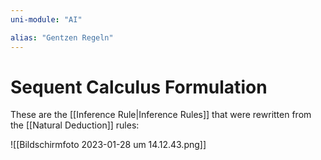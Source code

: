 ```yaml
---
uni-module: "AI"

alias: "Gentzen Regeln"
---
```


# Sequent Calculus Formulation

These are the [[Inference Rule|Inference Rules]] that were rewritten from the [[Natural Deduction]] rules:

![[Bildschirm­foto 2023-01-28 um 14.12.43.png]]
